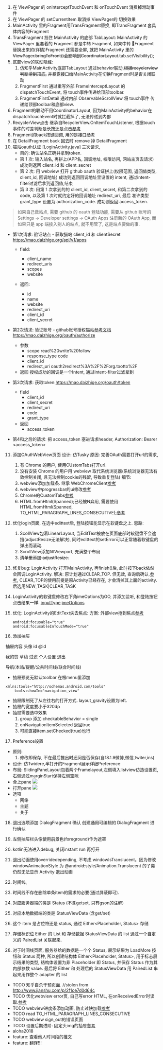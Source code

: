 1. 在 ViewPager 的 onInterceptTouchEvent 和 onTouchEvent 消费掉滑动事件
2. 在 ViewPager 的 setCurrentItem 取消掉 ViewPager的 切换效果
3. MainActivity 里的Fragment用TransFragment替换, 即TransFragment 套具体内容的Fragment
4. TransFragment 挡住 MainActivity 的底部 TabLayout:  MainActivity 的 ViewPager 里套着的 Fragment 都是中转 Fragment, 如果中转 Fragment 替换出来的(详情)Fragment 还需要全屏, 就把 MainActivity 里的 ~~ViewPager.bringToFront()会影响到CoordinatorLayout~~.tab.setVisibility();
5. 底部view的联动隐藏:
    1. 仿知乎MainActivity底部TabLayout 通过behavior联动,~~根据recyclerview判断滑到顶底,~~ 并暴露接口给MainActivity在切换Fragment时是否关闭联动
    2. FragmentFirst 通过重写外部 FrameInterceptLayout 的 dispatchTouchEvent, 将 touch事件传递给顶部toolbar.
    3. FragmentFirstDetail 通过内部 ObservableScrollView 将 touch事件 传递给顶部toolbar和底部view.
6. Fragment的联动不用CoordinatorLayout, 因为MainActivity的behavior在dispatchTouchEvent时就拦截掉了, 无法传递到内部
7.  RecyclerView点击 继承自RecyclerView.OnItemTouchListener, 根据touch事件的时差判断是长按还是点击[参考](http://www.jianshu.com/p/f2e0463e5aef)
8. Fragment的back按键回调, 用的是接口[参考](http://www.jianshu.com/p/fff1ef649fc0)
9. 在 DetailFragment back 回去时 remove 掉 DetailFragment
10. 猫站oauth认证 [LoginActivity.java]
    三次请求,
    * 目的: 确认站名正确并拿到token.
    * 第 1 次: 输入站名, 再拼上(APP名, 回调地址, 权限访问, 网站主页去请求)
    成功则返回 client_id 和 client_secret
    * 第 2 次: 用 webview 打开 github oauth 验证拼上(权限范围, 返回值类型, client_id, 回调地址)
    成功则返回回调地址里设置的 intent, 通过intent-filter过滤后拿到返回值,结束
    * 第 3 次: 用第 1 次拿到的的 client_id, client_secret, 和第二次拿到的 code, 以及第 1 次时就约定好的回调地址 redirect_uri, 最后 准许类型grant_type 设置为 authorization_code.
    成功则返回 access_token.
> 如果自己做站点, 需要 github 的 oauth 登陆功能, 需要从 github 账号的 Settings -> Developer settings -> OAuth Apps 注册新的 OAuth App,
> 而如果只是 app 端接入别人的站点, 就不用管了, 这是站点要做的事.

* 第1次请求: 验证站点 - 获取猫站 client_id 和 clientSecret
  https://mao.daizhige.org/api/v1/apps

  * field:
    * client_name
    * redirect_uris
    * scopes
    * website

  * 返回:
    * id
    * name
    * website
    * redirect_uri
    * client_id
    * client_secret

* 第2次请求: 验证账号 - github账号授权猫站[参考文档](https://github.com/tootsuite/documentation/blob/master/Using-the-API/OAuth-details.md)
https://mao.daizhige.org/oauth/authorize
  * 参数
    * scope read%20write%20follow
    * response_type code
    * client_id
    * redirect_uri oauth2redirect%3A%2F%2Forg.tootto%2F
  * 返回
    授权成功的回调是一个Intent, 通过Intent-filter过滤拿到

* 第3次请求: 获取token
  https://mao.daizhige.org/oauth/token
  * field
    * client_id
    * client_secret
    * redirect_uri
    * code
    * grant_type
  * 返回
    * access_token
* 第4和之后的请求: 把 access_token 塞进请求header, Authorization: Bearer <access_token>


11. 添加OAuthWebView页面
设计: 仿Tusky
原因: 完善OAuth需要打开url的需求,
    1. 有 Chrome 的用户, 使用CUstomTabs打开url.
    2. 没有安装 Chrome 的用户用 webview 取代系统浏览器(系统浏览器无法有效控制关闭, 且无法控制cookie的残留, 导致重复登陆)
细节:
    1. webview添加加载条. 继承 WebChromeClient[参考](http://blog.csdn.net/qq_20785431/article/details/51599073)
    2. webview中progressbar的ui修改[参考](https://www.jianshu.com/p/63af8ea97aae)
    3. Chrome的CustomTabs[参考](https://github.com/GoogleChrome/custom-tabs-client)
    4. HTML.fromHtml(Spanned);已经被N弃用, 需要使用HTML.fromHtml(Spanned, TO_HTML_PARAGRAPH_LINES_CONSECUTIVE);[参考](https://stackoverflow.com/questions/37904739/html-fromhtml-deprecated-in-android-n)

12. 优化login页面, 在选中edittext后, 登陆按钮能显示在软键盘之上.
思路:
    1. ScollView包着LinearLayout, 当EditText被放在页面底部时软键盘不会遮挡(adjustResize无法解决), 同时edittext的setError可以正常随着软键盘的弹出而滚动.
    2. ScrollView添加fillViewport, 充满整个布局
    2. ~~清单里添加 adjustResize.~~

13. 修复bug: LoginActivity 打开MainActivity, 再finish()后, 此时按下back依然会回调LoginActivity.
    解决: 原计划通过CLEAR_TOP. 但无效, 查询后确认.[参考](https://www.cnblogs.com/supermanChao/p/6007671.html), CLEAR_TOP的使用前提是原Activity已经存在, 才会清掉其上面的activity. 后选用NEW_TASK|CLEAR_TASK

14. LoginActivity的软键盘修改右下角imeOptions为GO, 并添加监听, 和登陆按钮点击结果一样.
    [inputType](http://blog.csdn.net/qq_16064871/article/details/44701727)
    [imeOptions](https://www.jianshu.com/p/6ad48686e6fd)

15. 优化: LoginActivity的EditText失去焦点:
    方案: 外部view抢到焦点[参考](http://www.cnblogs.com/yejiurui/archive/2013/01/02/2841945.html)
    ```
    android:focusable="true"
    android:focusableInTouchMode="true"
    ```
16. 添加抽屉

抽屉内容
头像
id
@id

我的赞
草稿
过滤
个人设置
退出

导航(本站/提醒/公共时间线/联合时间线)

* 抽屉预览无默认toolbar
在根menu里添加
```
xmlns:tools="http://schemas.android.com/tools"
    tools:showIn="navigation_view"
```
* 抽屉限制死了从左往右的打开方式. layout_gravity设置为left.
* 抽屉的宽度要小于320dp
* 抽屉需要选中效果
  1. group 添加 checkableBehavior = single
  2. onNavigationItemSelected 返回true
  3. 可能直接item.setChecked(true)也行



17. Preference设置
* 原则:
  1. 修改即保存, 不在最后推出时还问是否保存(自18.1.9微博,微信,twiter,ins)
* 设计: 仿Twidere,半打开的Fragment展示详细Preference
* 布局: SlidingPaneLayout包着两个Framelayout,左侧填入listview仿造设置页, 右侧通过marginStart保持左侧空隙
* 合上pane
![](https://raw.githubusercontent.com/sunxlfred/RES/78cd72720f41e478f83563bc9e4566795dcdeec4/preferenceClosePane.png)
* 打开pane
![](https://raw.githubusercontent.com/sunxlfred/RES/78cd72720f41e478f83563bc9e4566795dcdeec4/preferenceOpenPane.png)
* 选项
  * 网络
  * 主题
  * 关于

18. 退出选项添加 DialogFragment 确认
创建通用可编辑的 DialogFragment 进行确认


19. 左侧抽屉栏头像使用前景色(foreground)作为遮罩
20. kotlin无法进入debug, 关闭instant run 再打开

22. 退出动画使用overridedepending, 不考虑 windowIsTranslucent。因为修改 windowAnimationStyle 为 @android:style/Animation.Translucent 的子类仍然无法显示 Activity 退出动画

23. 时间线。
  1. 时间线不存在删除单条item的需求的必要(通过屏蔽即可).
  2. 对应服务器端的类是 Status (不含getset, 只有gson的注解)
  3. 对应本地数据端的类是 StatusViewData (含get/set)
  4. 这个 item 是占位符还是 status, 通过 Either<Placeholder, Status> 存储
  5. 存储标识位 Either 的 List 和 存储数据 StatusViewData 的 list 通过一个自定义的 PairedList 关联起来.
  6. 对于时间线页面, 服务器给的数据是一个个 Status, 展示结果为 LoadMore 按钮和 Status 两种, 所以创建结构体 Either<Placeholder, Status>, 用于标志展示结果的类型, 结构体设置为非 Placeholder 即 Status, 并保存 Status 作为其内部参数 value. 最后将 Either 和 处理后的 StatusViewData 用 PairedList 串起来用作整个 adapter 的 list








* TODO 知乎自杀干预页面.
//stolen from http://www.jianshu.com/p/2f1ce7d0d64c
* TODO 优化webview error页, 自己写error HTML, 在onReceivedError时读取.[参考](http://stackoverflow.org.cn/front/ask/view?ask_id=33638)
* TODO webview进度条添加动画, 防止过快加载[参考](https://juejin.im/post/597734f76fb9a06bb874c208)
* TODO read TO_HTML_PARAGRAPH_LINES_CONSECUTIVE
* TODO webview sign_out的错误页面
* TODO 设置后期进阶: 固定头img的抽屉[参考](https://github.com/mikepenz/MaterialDrawer/blob/develop/app/src/main/java/com/mikepenz/materialdrawer/app/PersistentDrawerActivity.java)
* aloha2018
* feature: 查看他人时间段的推文
* feature: 翻译!!!
